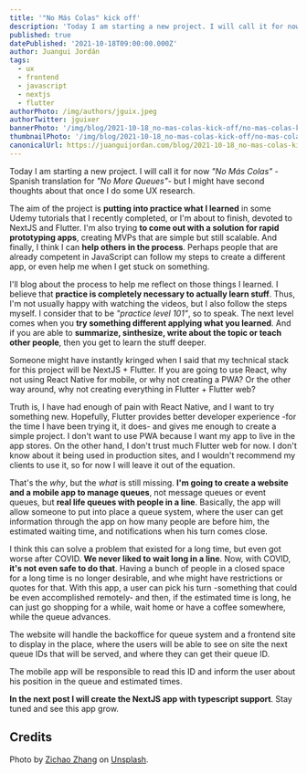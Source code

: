 ```yaml
---
title: '"No Más Colas" kick off'
description: 'Today I am starting a new project. I will call it for now "No Más Colas" -Spanish translation for "No More Queues"- but I might have second thoughts about that once I do some UX research.'
published: true
datePublished: '2021-10-18T09:00:00.000Z'
author: Juangui Jordán
tags:
  - ux
  - frontend
  - javascript
  - nextjs
  - flutter
authorPhoto: /img/authors/jguix.jpeg
authorTwitter: jguixer
bannerPhoto: '/img/blog/2021-10-18_no-mas-colas-kick-off/no-mas-colas-kick-off.jpg'
thumbnailPhoto: '/img/blog/2021-10-18_no-mas-colas-kick-off/no-mas-colas-kick-off.jpg'
canonicalUrl: https://juanguijordan.com/blog/2021-10-18_no-mas-colas-kick-off
---
```


Today I am starting a new project. I will call it for now _"No Más Colas"_ -Spanish translation for _"No More Queues"_- but I might have second thoughts about that once I do some UX research.

The aim of the project is **putting into practice what I learned** in some Udemy tutorials that I recently completed, or I'm about to finish, devoted to NextJS and Flutter. I'm also trying **to come out with a solution for rapid prototyping apps**, creating MVPs that are simple but still scalable. And finally, I think I can **help others in the process**. Perhaps people that are already competent in JavaScript can follow my steps to create a different app, or even help me when I get stuck on something.

I'll blog about the process to help me reflect on those things I learned. I believe that **practice is completely necessary to actually learn stuff**. Thus, I'm not usually happy with watching the videos, but I also follow the steps myself. I consider that to be _"practice level 101"_, so to speak. The next level comes when you **try something different applying what you learned**. And if you are able to **summarize, sinthesize, write about the topic or teach other people**, then you get to learn the stuff deeper.

Someone might have instantly kringed when I said that my technical stack for this project will be NextJS + Flutter. If you are going to use React, why not using React Native for mobile, or why not creating a PWA? Or the other way around, why not creating everything in Flutter + Flutter web?

Truth is, I have had enough of pain with React Native, and I want to try something new. Hopefully, Flutter provides better developer experience -for the time I have been trying it, it does- and gives me enough to create a simple project. I don't want to use PWA because I want my app to live in the app stores. On the other hand, I don't trust much Flutter web for now. I don't know about it being used in production sites, and I wouldn't recommend my clients to use it, so for now I will leave it out of the equation.

That's the _why_, but the _what_ is still missing. **I'm going to create a website and a mobile app to manage queues**, not message queues or event queues, but **real life queues with people in a line**. Basically, the app will allow someone to put into place a queue system, where the user can get information through the app on how many people are before him, the estimated waiting time, and notifications when his turn comes close.

I think this can solve a problem that existed for a long time, but even got worse after COVID. **We never liked to wait long in a line**. Now, with COVID, **it's not even safe to do that**. Having a bunch of people in a closed space for a long time is no longer desirable, and whe might have restrictions or quotes for that. With this app, a user can pick his turn -something that could be even accomplished remotely- and then, if the estimated time is long, he can just go shopping for a while, wait home or have a coffee somewhere, while the queue advances.

The website will handle the backoffice for queue system and a frontend site to display in the place, where the users will be able to see on site the next queue IDs that will be served, and where they can get their queue ID.

The mobile app will be responsible to read this ID and inform the user about his position in the queue and estimated times.

**In the next post I will create the NextJS app with typescript support**. Stay tuned and see this app grow.

## Credits

Photo by [Zichao Zhang](https://unsplash.com/@shakusky) on [Unsplash](https://unsplash.com).
